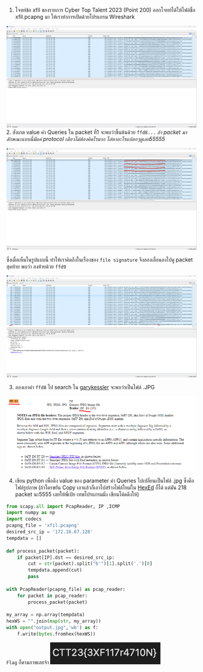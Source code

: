1. โจทย์ข้อ xfil ของรายการ Cyber Top Talent 2023 (Point 200) ออกโจทย์ได้ให้ไฟล์ชื่อ xfil.pcapng มา ให้เราทำการเปิดด้วยโปรแกรม Wireshark

![img1](1.png?raw=true)
2. สังเกต value ค่า Queries ใน packet ที่1 จะพบว่าขึ้นต้นด้วย `ffd8...` *ถ้า packet มาลักษณะแบบนี้มีแค่ protocol เดียวไม่ต้องคิดไรมาก ไล่หาอะไรแปลกๆดูเลย55555*

![img1](2.png?raw=true)

ซึ่งเมื่อเห็นในรูปแบบนี้ ทำให้เราคิดถึงในเรื่องของ `file signature` จึงลองเลื่อนลงไปดู packet สุดท้าย พบว่า ลงท้ายด้วย `ffd9` 

![img1](3.png?raw=true)

3. ลองเอาค่า `ffd8` ไป search ใน [garykessler](https://www.garykessler.net/library/file_sigs.html) จะพบว่าเป็นไฟล์ .JPG

![img1](4.png?raw=true)

4. เขียน python เพื่อดึง value ของ parameter ค่า Queries ไปเปลี่ยนเป็นไฟล์ .jpg ซึ่งคือไฟล์รูปภาพ (ถ้าใครขยัน Copy เอาแล้วก็เอาไปสร้างไฟล์ใหม่ใน [HexEd](https://hexed.it/) ก็ได้ แต่มัน 218 packet นะ5555 เลยให้พี่เป้ย เทพโปรแกรมมิ่ง เขียนโค้ดดึงให้)

```python
from scapy.all import PcapReader, IP ,ICMP
import numpy as np
import codecs
pcapng_file = 'xfil.pcapng'
desired_src_ip = '172.16.67.128'
tempdata = []

def process_packet(packet):
    if packet[IP].dst == desired_src_ip:
        cut = str(packet).split("b'")[1].split('.')[0]
        tempdata.append(cut)
        pass
        
with PcapReader(pcapng_file) as pcap_reader:
    for packet in pcap_reader:
        process_packet(packet)

my_array = np.array(tempdata)
hexWS = "".join(map(str, my_array))
with open("output.jpg",'wb') as f:
    f.write(bytes.fromhex(hexWS))
```

`Flag` ก็ตามภาพเลยจ้า
![img1](5.jpg?raw=true)


